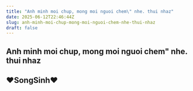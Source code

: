 ```yaml
---
title: "Anh minh moi chup, mong moi nguoi chem\" nhe. thui nhaz"
date: 2025-06-12T22:46:44Z
slug: anh-minh-moi-chup-mong-moi-nguoi-chem-nhe-thui-nhaz
draft: false
---
```


## Anh minh moi chup, mong moi nguoi chem" nhe. thui nhaz

## ♥SongSinh♥

